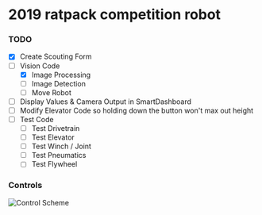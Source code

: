 # 2019 ratpack competition robot

### TODO
- [x] Create Scouting Form
- [ ] Vision Code
  - [x] Image Processing
  - [ ] Image Detection
  - [ ] Move Robot
- [ ] Display Values & Camera Output in SmartDashboard
- [ ] Modify Elevator Code so holding down the button won't max out height
- [ ] Test Code
  - [ ] Test Drivetrain
  - [ ] Test Elevator
  - [ ] Test Winch / Joint
  - [ ] Test Pneumatics
  - [ ] Test Flywheel
### Controls
![Control Scheme](https://i.imgur.com/FoDd9k7.jpg)
